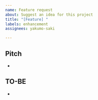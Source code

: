 ```yaml
---
name: Feature request
about: Suggest an idea for this project
title: "[Feature] "
labels: enhancement
assignees: yakumo-saki

---
```


## Pitch

* 

## TO-BE

*
